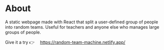 # About

A static webpage made with React that split a user-defined group of people into random teams. Useful for teachers and anyone else who manages large groups of people.

Give it a try 👉 　https://random-team-machine.netlify.app/
